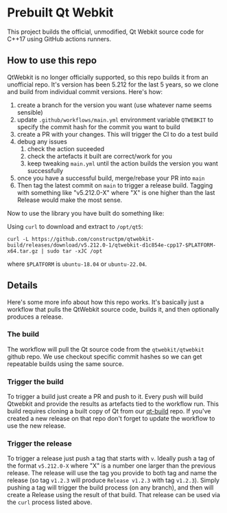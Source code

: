# Prebuilt Qt Webkit

This project builds the official, unmodified, Qt Webkit source code for C++17 using
GitHub actions runners.

## How to use this repo

QtWebkit is no longer officially supported, so this repo builds it from an unofficial repo.
It's version has been 5.212 for the last 5 years, so we clone and build from individual commit versions.
Here's how:

1. create a branch for the version you want (use whatever name seems sensible)
2. update `.github/workflows/main.yml` environment variable `QTWEBKIT` to specify the commit hash for the commit you want to build
3. create a PR with your changes. This will trigger the CI to do a test build
4. debug any issues
    1. check the action suceeded
    2. check the artefacts it built are correct/work for you
    3. keep tweaking `main.yml` until the action builds the version you want successfully
5. once you have a successful build, merge/rebase your PR into `main`
6. Then tag the latest commit on `main` to trigger a release build. Tagging with something like "v5.212.0-X" where "X" is one higher than the last Release would make the most sense.

Now to use the library you have built do something like:

Using `curl` to download and extract to `/opt/qt5`:

    curl -L https://github.com/constructpm/qtwebkit-build/releases/download/v5.212.0-1/qtwebkit-d1c854e-cpp17-$PLATFORM-x64.tar.gz | sudo tar -xJC /opt

where `$PLATFORM` is `ubuntu-18.04` or `ubuntu-22.04`.

## Details

Here's some more info about how this repo works. It's basically just a workflow that pulls the QtWebkit source code, builds it, and then optionally produces a release.

### The build

The workflow will pull the Qt source code from the `qtwebkit/qtwebkit` github repo. 
We use checkout specific commit hashes so we can get repeatable builds using the same source.

### Trigger the build

To trigger a build just create a PR and push to it. Every push will build Qtwebkit and provide the results as artefacts tied to the workflow run.
This build requires cloning a built copy of Qt from our [qt-build](https://github.com/constructpm/qt-build) repo. If you've created a new release on that repo don't forget to update the workflow to use the new release.

### Trigger the release

To trigger a release just push a tag that starts with `v`. Ideally push a tag of the format `v5.212.0-X` where "X" is a number one larger than the previous release. The release will use the tag you provide to both tag and name the release (so tag `v1.2.3` will produce `Release v1.2.3` with tag `v1.2.3`).
Simply pushing a tag will trigger the build process (on any branch), and then will create a Release using the result of that build. That release can be used via the `curl` process listed above.
